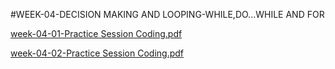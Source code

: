 #WEEK-04-DECISION MAKING AND LOOPING-WHILE,DO...WHILE AND FOR

[week-04-01-Practice Session Coding.pdf](https://github.com/user-attachments/files/18401192/week-04-01-Practice.Session.Coding.pdf)

[week-04-02-Practice Session Coding.pdf](https://github.com/user-attachments/files/18401194/week-04-02-Practice.Session.Coding.pdf)
